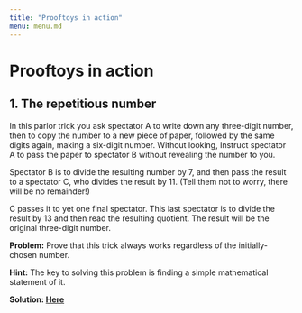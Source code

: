 ```yaml
---
title: "Prooftoys in action"
menu: menu.md
---
```


# Prooftoys in action

<a name=repetitious-number id=example></a>
## 1. The repetitious number

In this parlor trick you ask spectator A to write down any three-digit
number, then to copy the number to a new piece of paper, followed by
the same digits again, making a six-digit number.  Without looking,
Instruct spectator A to pass the paper to spectator B without
revealing the number to you.

Spectator B is to divide the resulting number by 7, and then pass the
result to a spectator C, who divides the result by 11. (Tell them not
to worry, there will be no remainder!)

C passes it to yet one final spectator.  This last spectator is to
divide the result by 13 and then read the resulting quotient.  The
result will be the original three-digit number.

**Problem:** Prove that this trick always works regardless of the
initially-chosen number.

**Hint:** The key to solving this problem is finding a simple
mathematical statement of it.

**Solution: [Here](/basic-solutions/#repetitious-number)**
